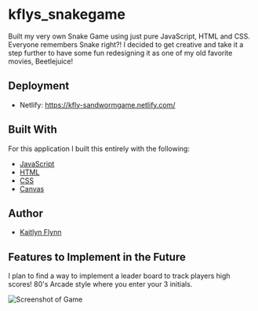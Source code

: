 # kflys_snakegame
Built my very own Snake Game using just pure JavaScript, HTML and CSS. Everyone remembers Snake right?! I decided to get creative and take it a step further to have some fun redesigning it as one of my old favorite movies, Beetlejuice! 

## Deployment 
* Netlify: https://kfly-sandwormgame.netlify.com/ 

## Built With
For this application I built this entirely with the following: 
* [JavaScript](https://www.w3schools.com/js/) 
* [HTML](https://www.w3schools.com/html/)
* [CSS](https://www.w3schools.com/css/)
* [Canvas](https://developer.mozilla.org/en-US/docs/Web/HTML/Element/canvas)

## Author
* [Kaitlyn Flynn](https://kaitlynflynn.com/)

## Features to Implement in the Future
I plan to find a way to implement a leader board to track players high scores! 80's Arcade style where you enter your 3 initials. 

![Screenshot of Game](2018-11-14-18-33-16.png)